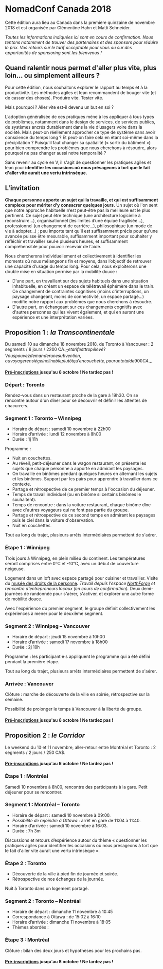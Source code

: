 # NomadConf Canada 2018

Cette édition aura lieu au Canada dans la première quinzaine de novembre 2018 et est organisée par Clémentine Hahn et Matti Schneider.

_Toutes les informations indiquées ici sont en cours de confirmation. Nous tentons notamment de trouver des partenaires et des sponsors pour réduire le prix. Vos retours sur le tarif acceptable pour vous ou sur des opportunités de sponsoring sont les bienvenus !_


## Quand ralentir nous permet d'aller plus vite, plus loin… ou simplement ailleurs ?

Pour cette édition, nous souhaitons explorer le rapport au temps et à la productivité. Les méthodes agiles et lean recommandent de bouger vite (et de casser des choses). Produire vite. Tester vite.

Mais pourquoi ? Aller vite est-il devenu un but en soi ?

L’adoption généralisée de ces pratiques mène à les appliquer à tous types de problèmes, notamment dans le design de services, de services publics, de systèmes ancrés durablement dans la vie d’usagers voire dans la société. Mais peut-on réellement approcher ce type de système sans avoir conscience du temps long ? Et peut-on faire cela en étant soi-même dans la précipitation ? Puisqu’il faut changer sa spatialité (« sortir du bâtiment ») pour bien comprendre les problèmes que nous cherchons à résoudre, alors pourquoi ne pas changer aussi notre temporalité ?

Sans revenir au cycle en V, il s'agit de questionner les pratiques agiles et lean pour **identifier les occasions où nous présageons à tort que le fait d'aller vite aurait une vertu intrinsèque**.

## L'invitation

**Chaque personne apporte un sujet qui la travaille, et qui est suffisamment complexe pour mériter d'y consacrer quelques jours.** Un sujet où l'on sent que notre approche habituelle n’est peut-être pas la meilleure est le plus pertinent. Ce sujet peut être technique (une architecture logicielle à reconstruire…), organisationnel (les limites d’une équipe fragilisée…), professionnel (un changement de carrière…), philosophique (un mode de vie à adopter…) ; peu importe tant qu'il est suffisamment précis pour qu'une avancée puisse être mesurable, suffisamment important pour souhaiter y réfléchir et travailler seul·e plusieurs heures, et suffisamment compréhensible pour pouvoir recevoir de l'aide.

Nous chercherons individuellement et collectivement à identifier les moments où nous mélangeons fin et moyens, dans l’objectif de retrouver une capacité d'usage du temps long. Pour cela, nous exploiterons une double mise en situation permise par la mobilité douce :

- D'une part, en travaillant sur des sujets habituels dans une situation inhabituelle, en créant un espace de télétravail éphémère dans le train. Ce changement de contraintes cognitives (moins d'interruptions, un paysage changeant, moins de connectivité, un espace partagé…) modifie notre rapport aux problèmes que nous cherchons à résoudre.
- D'autre part, en échangeant sur ces changements cognitifs avec d'autres personnes qui les vivent également, et qui en auront une expérience et une interprétation variées.


## Proposition 1 : _la Transcontinentale_

Du samedi 10 au dimanche 18 novembre 2018, de Toronto à Vancouver : 2 segments / 8 jours / 2200 CA$.
_Ce tarif est trop élevé ? Vous pouvez demander une subvention, ou voyager en siège inclinable plutôt qu'en couchette, pour un total de 900 CA$._

#### [Pré-inscriptions](https://nomadconf.slack.com/messages/CCQDYNBDZ/) jusqu'au 6 octobre ! Ne tardez pas !

### Départ : Toronto

Rendez-vous dans un restaurant proche de la gare à 19h30. On se rencontre autour d'un dîner pour se découvrir et définir les attentes de chacun·e·s.

### Segment 1 : Toronto – Winnipeg

- Horaire de départ : samedi 10 novembre à 22h00
- Horaire d’arrivée : lundi 12 novembre à 8h00
- Durée : 1j 11h

Programme :

- Nuit en couchettes.
- Au réveil, petit-déjeuner dans le wagon restaurant, on présente les sujets que chaque personne a apporté en admirant les paysages.
- On travaille en binômes pendant quelques heures en alternant les sujets et les binômes. Support par les pairs pour apprendre à travailler dans ce contexte.
- Partage et rétrospective de ce premier temps à l'occasion du déjeuner.
- Temps de travail individuel (ou en binôme si certains binômes le souhaitent).
- Temps de rencontre : dans la voiture restaurant, chaque binôme dîne avec d'autres voyageurs qui ne font pas partie du groupe.
- Partage et rétrospective de ce second temps en admirant les paysages puis le ciel dans la voiture d'observation.
- Nuit en couchettes.

Tout au long du trajet, plusieurs arrêts intermédiaires permettent de s'aérer.

### Étape 1 : Winnipeg

Trois jours à Winnipeg, en plein milieu du continent. Les températures seront comprises entre 0°C et -10°C, avec un début de couverture neigeuse.

Logement dans un loft avec espace partagé pour cuisiner et travailler. Visite du [musée des droits de la personne](https://humanrights.ca). _Travail depuis l'espace [NorthForge](https://www.northforge.ca) et rencontre d'entrepreneurs locaux (en cours de confirmation)._ Deux demi-journées de randonnée pour s'aérer, s'activer, et explorer une autre forme de mobilité douce.

Avec l'expérience du premier segment, le groupe définit collectivement les expériences à mener pour le deuxième segment.


### Segment 2 : Winnipeg – Vancouver

- Horaire de départ : jeudi 15 novembre à 10h00
- Horaire d’arrivée : samedi 17 novembre à 18h00
- Durée : 2j 10h

Programme : les participant·e·s appliquent le programme qui a été défini pendant la première étape.

Tout au long du trajet, plusieurs arrêts intermédiaires permettent de s'aérer.

### Arrivée : Vancouver

Clôture : marche de découverte de la ville en soirée, rétrospective sur la semaine.

Possibilité de prolonger le temps à Vancouver à la liberté du groupe.

#### [Pré-inscriptions](https://nomadconf.slack.com/messages/CCQDYNBDZ/) jusqu'au 6 octobre ! Ne tardez pas !


## Proposition 2 : _le Corridor_

Le weekend du 10 et 11 novembre, aller-retour entre Montréal et Toronto : 2 segments / 2 jours / 250 CA$.

#### [Pré-inscriptions](https://nomadconf.slack.com/messages/CCQDYNBDZ/) jusqu'au 6 octobre ! Ne tardez pas !

### Étape 1 : Montréal

Samedi 10 novembre à 8h00, rencontre des participants à la gare. Petit déjeuner pour se rencontrer.

### Segment 1 : Montréal – Toronto

- Horaire de départ : samedi 10 novembre à 09:00.
- _Possibilité de rejoindre à Ottawa_ : arrêt en gare de 11:04 à 11:40.
- Horaire d’arrivée : samedi 10 novembre à 16:03.
- Durée : 7h 3m

Discussions et retours d’expérience autour du thème « questionner les pratiques agiles pour identifier les occasions où nous présageons à tort que le fait d'aller vite aurait une vertu intrinsèque ».


### Étape 2 : Toronto

- Découverte de la ville à pied fin de journée et soirée.
- Rétrospective de nos échanges de la journée.

Nuit à Toronto dans un logement partagé.

### Segment 2 : Toronto – Montréal

- Horaire de départ : dimanche 11 novembre à 10:45
- Correspondance à Ottawa : de 15:02 à 16:10
- Horaire d’arrivée : dimanche 11 novembre à 18:05
- Thèmes abordés :

### Étape 3 : Montréal

Clôture : bilan des deux jours et hypothèses pour les prochains pas.

#### [Pré-inscriptions](https://nomadconf.slack.com/messages/CCQDYNBDZ/) jusqu'au 6 octobre ! Ne tardez pas !
